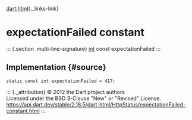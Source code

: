 [dart:html](../../dart-html/dart-html-library){._links-link}

expectationFailed constant
==========================

::: {.section .multi-line-signature}
[int](../../dart-core/int-class) const expectationFailed
:::

Implementation {#source}
--------------

``` {.language-dart data-language="dart"}
static const int expectationFailed = 417;
```

::: {._attribution}
© 2012 the Dart project authors\
Licensed under the BSD 3-Clause \"New\" or \"Revised\" License.\
<https://api.dart.dev/stable/2.18.5/dart-html/HttpStatus/expectationFailed-constant.html>
:::
